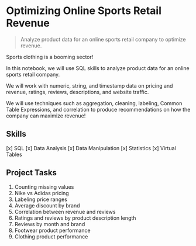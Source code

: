 # Optimizing Online Sports Retail Revenue
 > Analyze product data for an online sports retail company to optimize revenue.

Sports clothing is a booming sector!

In this notebook, we will use SQL skills to analyze product data for an online sports retail company.

We will work with numeric, string, and timestamp data on pricing and revenue, ratings, reviews, descriptions, and website traffic.

We will use techniques such as aggregation, cleaning, labeling, Common Table Expressions, and correlation to produce recommendations on how the company can maximize revenue!

## Skills
[x] SQL
[x] Data Analysis
[x] Data Manipulation
[x] Statistics
[x] Virtual Tables

## Project Tasks
1. Counting missing values
2. Nike vs Adidas pricing
3. Labeling price ranges
4. Average discount by brand
5. Correlation between revenue and reviews
6. Ratings and reviews by product description length
7. Reviews by month and brand
8. Footwear product performance
9. Clothing product performance
